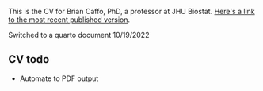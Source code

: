 This is the CV for Brian Caffo, PhD, a professor at JHU Biostat. [Here's a link to the most recent published version](https://bcaffo.github.io/cv/cvJupyter.html).

Switched to a quarto document 10/19/2022

## CV todo 
+ Automate to PDF output





